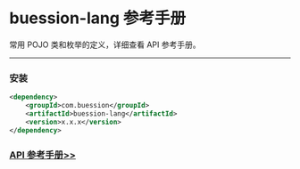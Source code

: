 # buession-lang 参考手册


常用 POJO 类和枚举的定义，详细查看 API 参考手册。


---


### 安装

```xml
<dependency>
    <groupId>com.buession</groupId>
    <artifactId>buession-lang</artifactId>
    <version>x.x.x</version>
</dependency>
```


### [API 参考手册>>](https://javadoc.io/static/com.buession/buession-lang/2.0.2/)